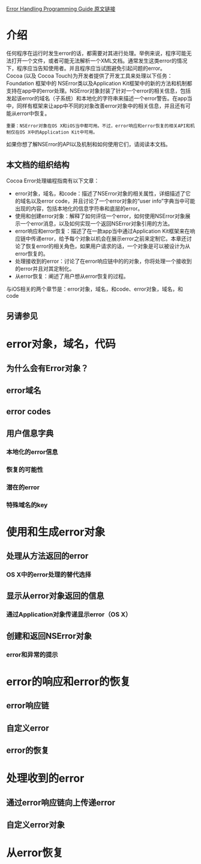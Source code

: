 [Error Handling Programming Guide 原文链接](https://developer.apple.com/library/content/documentation/Cocoa/Conceptual/ErrorHandlingCocoa/ErrorHandling/ErrorHandling.html#//apple_ref/doc/uid/TP40001806)

# 介绍
任何程序在运行时发生error的话，都需要对其进行处理。举例来说，程序可能无法打开一个文件，或者可能无法解析一个XML文档。通常发生这类error的情况下，程序应当告知使用者。并且程序应当试图避免引起问题的error。  
Cocoa (以及 Cocoa Touch)为开发者提供了开发工具来处理以下任务：Foundation 框架中的 NSError类以及Application Kit框架中的新的方法和机制都支持在app中的error处理。NSError对象封装了针对一个error的相关信息，包括发起该error的域名（子系统）和本地化的字符串来描述一个error警告。在app当中，同样有框架来让app中不同的对象改善error对象中的相关信息，并且还有可能从error中恢复。  

	重要：NSError对象在OS X和iOS当中都可用。不过，error响应和error恢复的相关API和机制仅在OS X中的Application Kit中可用。

如果你想了解NSError的API以及机制和如何使用它们，请阅读本文档。
## 本文档的组织结构
Cocoa Error处理编程指南有以下文章：

* error对象，域名，和code：描述了NSError对象的相关属性，详细描述了它的域名以及error code，并且讨论了一个error对象的“user info”字典当中可能出现的内容，包括本地化的信息字符串和底层的error。
* 使用和创建error对象：解释了如何评估一个error，如何使用NSError对象展示一个error消息，以及如何实现一个返回NSError对象引用的方法。
* error响应和error恢复：描述了在一款app当中通过Application Kit框架来在响应链中传递error，给予每个对象以机会在展示error之前来定制它。本章还讨论了恢复error的相关角色，如果用户请求的话，一个对象是可以被设计为从error恢复的。
* 处理接收到的error：讨论了在error响应链中的的对象，你将处理一个接收到的error并且对其定制化。
* 从error恢复：阐述了用户想从error恢复的过程。

与iOS相关的两个章节是：error对象，域名，和code、error对象，域名，和code
## 另请参见

# error对象，域名，代码

## 为什么会有Error对象？

## error域名

## error codes

## 用户信息字典

### 本地化的error信息

### 恢复的可能性

### 潜在的error

### 特殊域名的key

# 使用和生成error对象

## 处理从方法返回的error

### OS X中的error处理的替代选择

## 显示从error对象返回的信息

### 通过Application对象传递显示error（OS X）

## 创建和返回NSError对象

### error和异常的提示

# error的响应和error的恢复

## error响应链

## 自定义error

## error的恢复

# 处理收到的error

## 通过error响应链向上传递error

## 自定义error对象

# 从error恢复